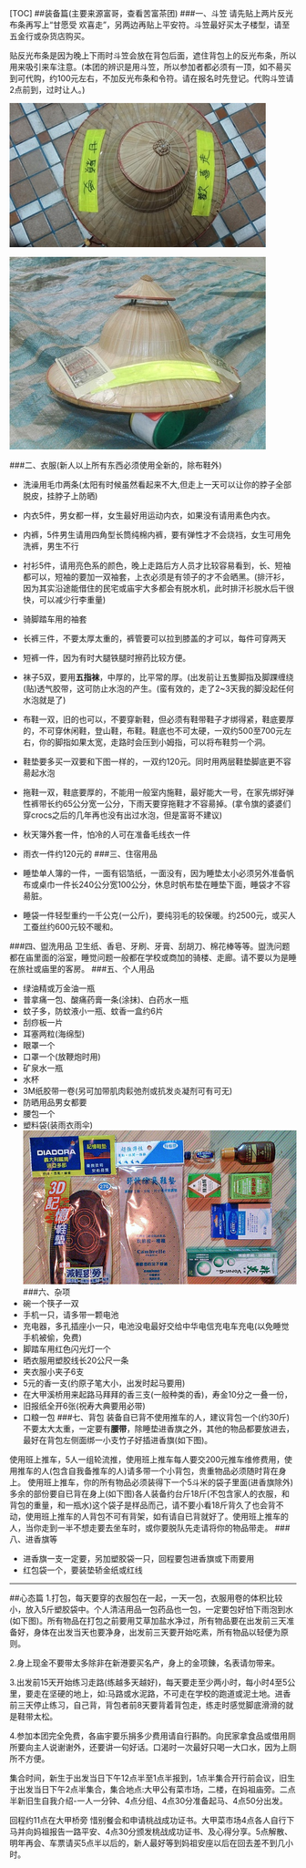 [TOC]
##装备篇(主要来源富哥，查看苦富茶团)
###一、斗笠
请先贴上两片反光布条再写上“甘愿受  欢喜走”，另两边再贴上平安符。斗笠最好买太子楼型，请至五金行或杂货店购买。

贴反光布条是因为晚上下雨时斗笠会放在背包后面，遮住背包上的反光布条，所以用来吸引来车注意。(本团的辨识是用斗笠，所以参加者都必须有一顶，如不昜买到可代购，约100元左右，不加反光布条和令符。请在报名时先登记。代购斗笠请2点前到，过时让人。)

![](./_image/2017-03-08-16-18-04.jpg)

![](./_image/2017-03-08-16-18-18.jpg)
    
###二、衣服(新人以上所有东西必须使用全新的，除布鞋外)
- 洗澡用毛巾两条(太阳有时候虽然看起来不大,但走上一天可以让你的脖子全部脱皮，挂脖子上防晒)
- 内衣5件，男女都一样，女生最好用运动内衣，如果没有请用素色内衣。
- 内裤，5件男生请用四角型长筒纯棉内裤，要有弹性才不会烧裆，女生可用免洗裤，男生不行
- 衬衫5件，请用亮色系的颜色，晚上走路后方人员才比较容易看到，长、短袖都可以，短袖的要加一双袖套，上衣必须是有领子的才不会晒黑。(排汗衫，因为其实沿途能借住的民宅或庙宇大多都会有脱水机，此时排汗衫脱水后干很快，可以减少行李重量)
- 骑脚踏车用的袖套
- 长裤三件，不要太厚太重的，裤管要可以拉到膝盖的才可以，每件可穿两天
- 短裤一件，因为有时大腿铁腿时擦药比较方便。
- 袜子5双，要用**五指袜**，中厚的，比平常的厚。(出发前让五隻脚指及脚踝缠绕(贴)透气胶带，这可防止水泡的产生。(蛮有效的，走了2~3天我的脚没起任何水泡就是了)
- 布鞋一双，旧的也可以，不要穿新鞋，但必须有鞋带鞋子才绑得紧，鞋底要厚的，不可穿休闲鞋，登山鞋，布鞋。鞋底也不可太硬，一双约500至700元左右，你的脚指如果太宽，走路时会压到小姆指，可以将布鞋剪一个洞。
- 鞋垫要多买一双要和下图一样的，一双约120元。同时用两层鞋垫脚底更不容昜起水泡



- 拖鞋一双，鞋底要厚的，不能用一般室内施鞋，最好能大一号，在家先绑好弹性裤带长约65公分宽一公分，下雨天要穿拖鞋才不容昜掉。(拿令旗的婆婆们穿crocs之后的几年再也没有出过水泡，但是富哥不建议)
- 秋天簿外套一件，怕冷的人可在准备毛线衣一件
- 雨衣一件约120元的
###三、住宿用品
- 睡垫单人簿的一件，一面有铝箔纸，一面没有，因为睡垫太小必须另外准备帆布或桌巾一件长240公分宽100公分，休息时帆布垫在睡垫下面，睡袋才不容昜脏。
- 睡袋一件轻型重约一千公克(一公斤)，要纯羽毛的较保暖。约2500元，或买人工蚕丝约600元较不暖和。


###四、盥洗用品
卫生纸、香皂、牙刷、牙膏、刮胡刀、棉花棒等等。盥洗问题都在庙里面的浴室，睡觉问题一般都在学校或商加的骑楼、走廊。请不要以为是睡在旅社或庙里的客房。
###五、个人用品 
- 绿油精或万金油一瓶
- 普拿痛一包、酸痛药膏一条(涂抹)、白药水一瓶
- 蚊子多，防蚊液小一瓶、蚊香一盒约6片
- 刮痧板一片
- 耳塞两粒(海绵型)
- 眼罩一个
- 口罩一个(放鞭炮时用)
- 矿泉水一瓶
- 水杯
- 3M纸胶带一卷(另可加带肌肉鬏弛剂或抗发炎凝剂可有可无)
- 防晒用品男女都要
- 腰包一个
- 塑料袋(装雨衣雨伞)
![](./_image/2017-02-14-16-01-04.jpg)
###六、杂项
- 碗一个筷孑一双
- 手机一只，请多带一颗电池
- 充电器，多孔插座小一只，电池没电最好交给中华电信充电车充电(以免睡觉手机被偷，免费)
- 脚踏车用红色闪光灯一个
- 晒衣服用塑胶线长20公尺一条
- 夹衣服小夹子6支
- 5元的香一支(约原子笔大小，出发时起马要用)
- 在大甲溪桥用来起路马拜拜的香三支(一般种类的香)，寿金10分之一叠一份，
- 旧报纸全开6张(祝寿大典要用必带)
- 口粮一包
###七、背包
装备自已背不使用推车的人，建议背包一个(约30斤)不要太大太重，一定要有**腰带**，除睡垫进香旗之外，其他的物品都要放进去，最好在背包左侧面绑一小支竹子好插进香旗(如下图)。

使用班上推车，5人一组轮流推，使用班上推车每人要交200元推车维修费用，使用推车的人(包含自我备推车的人)请多带一个小背包，贵重物品必须随时背在身上。 使用班上推车，你的所有物品必须装得下一个5斗米的袋子里面(进香旗除外)多余的部份要自已背在身上(如下图)各人装备约台斤18斤(不包含家人的衣服，和背包的重量，和一瓶水)这个袋子是样品而己，请不要小看18斤背久了也会背不动，使用班上推车的人背包不可有背架，如有请自已背就好了。使用班上推车的人，当你走到一半不想走要去坐车时，或你要脱队先走请将你的物品带走。
###八、进香旗等
- 进香旗一支一定要，另加塑胶袋一只，回程要包进香旗或下雨要用
- 红包袋一个，要装垫轿金纸或红线
---------------
##心态篇
1.打包，每天要穿的衣服包在一起，一天一包，衣服用卷的体积比较小，放入5斤塑胶袋中。个人清洁用品一包药品也一包，一定要包好怕下雨泡到水(如下图)。所有物品在打包之前要用艾草加盐水净过，所有物品要在出发前三天准备好，身体在出发当天也要净身，出发前三天要开始吃素，所有物品以轻便为原则。

2.身上现金不要带太多除非在新港要买名产，身上的金项錬，名表请勿带来。

3.出发前15天开始练习走路(练越多天越好)，每天要走至少两小时，每小时4至5公里，要走在坚硬的地上，如:马路或水泥路，不可走在学校的跑道或泥土地。进香前三天停止练习，自己背，背包者前8天要背着背包走，练走时感觉脚底滑滑的就是鞋带太松。

4.参加本团完全免费，各庙宇要乐捐多少费用请自行斟酌。向民家拿食品或借用厕所要向主人说谢谢外，还要讲一句好话。口渴时一次最好只喝一大口水，因为上厕所不方便。

集合时间，新生于出发当日下午12点半至1点半报到，1点半集合开行前会议，旧生于出发当日下午2点半集合，集合地点:大甲公有菜市场，二楼，在妈祖庙旁。二点半新旧生自我介绍-一人一分钟、4点分组、4点30分准备起马、4点50分出发。

回程约11点在大甲桥旁 惜别餐会和申请桃战成功证书。大甲菜市场4点各人自行下马并向妈祖报告一路平安、4点30分颁发桃战成功证书、及心得分享。5点解散、明年再会、车票请买5点半以后的，新人最好等到妈祖安座以后在回去差不到几小时。
 
